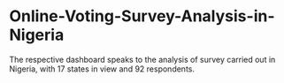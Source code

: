 # Online-Voting-Survey-Analysis-in-Nigeria
The respective dashboard speaks to the analysis of survey carried out in Nigeria, with 17 states in view and 92 respondents. 
